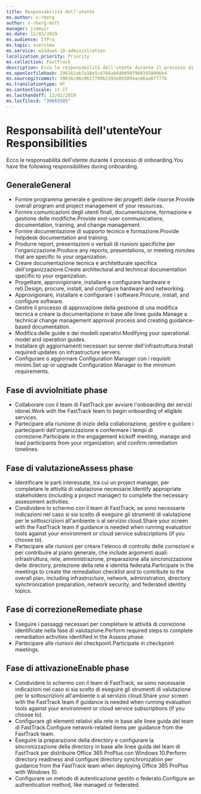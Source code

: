 ```yaml
---
title: Responsabilità dell'utente
ms.author: v-rberg
author: v-rberg-msft
manager: jimmuir
ms.date: 12/03/2019
ms.audience: ITPro
ms.topic: overview
ms.service: windows-10-administration
localization_priority: Priority
ms.collection: FastTrack
description: Ecco le responsabilità dell'utente durante il processo di onboarding di Windows 10.
ms.openlocfilehash: 296162ab7a38e5cd704a0440d99f9003458006b4
ms.sourcegitcommit: 39616c06c0617700b1393e055894acb6aa6f7776
ms.translationtype: HT
ms.contentlocale: it-IT
ms.lasthandoff: 12/02/2019
ms.locfileid: "39663505"
---
```

# <a name="your-responsibilities"></a><span data-ttu-id="902e8-103">Responsabilità dell'utente</span><span class="sxs-lookup"><span data-stu-id="902e8-103">Your Responsibilities</span></span>

<span data-ttu-id="902e8-104">Ecco le responsabilità dell'utente durante il processo di onboarding.</span><span class="sxs-lookup"><span data-stu-id="902e8-104">You have the following responsibilities during onboarding.</span></span>

## <a name="general"></a><span data-ttu-id="902e8-105">Generale</span><span class="sxs-lookup"><span data-stu-id="902e8-105">General</span></span>

- <span data-ttu-id="902e8-106">Fornire programma generale e gestione dei progetti delle risorse.</span><span class="sxs-lookup"><span data-stu-id="902e8-106">Provide overall program and project management of your resources.</span></span>
- <span data-ttu-id="902e8-107">Fornire comunicazioni degli utenti finali, documentazione, formazione e gestione delle modifiche.</span><span class="sxs-lookup"><span data-stu-id="902e8-107">Provide end-user communications, documentation, training, and change management.</span></span>
- <span data-ttu-id="902e8-108">Fornire documentazione di supporto tecnico e formazione.</span><span class="sxs-lookup"><span data-stu-id="902e8-108">Provide helpdesk documentation and training.</span></span>
- <span data-ttu-id="902e8-109">Produrre report, presentazioni o verbali di riunioni specifiche per l'organizzazione.</span><span class="sxs-lookup"><span data-stu-id="902e8-109">Produce any reports, presentations, or meeting minutes that are specific to your organization.</span></span>
- <span data-ttu-id="902e8-110">Creare documentazione tecnica e architetturale specifica dell'organizzazione.</span><span class="sxs-lookup"><span data-stu-id="902e8-110">Create architectural and technical documentation specific to your organization.</span></span>
- <span data-ttu-id="902e8-111">Progettare, approvigionare, installare e configurare hardware e reti.</span><span class="sxs-lookup"><span data-stu-id="902e8-111">Design, procure, install, and configure hardware and networking.</span></span>
- <span data-ttu-id="902e8-112">Approvigionare, installare e configurare i software.</span><span class="sxs-lookup"><span data-stu-id="902e8-112">Procure, install, and configure software.</span></span>
- <span data-ttu-id="902e8-113">Gestire il processo di approvazione della gestione di una modifica tecnica e creare la documentazione in base alle linee guida.</span><span class="sxs-lookup"><span data-stu-id="902e8-113">Manage a technical change management approval process and creating guidance-based documentation.</span></span>
- <span data-ttu-id="902e8-114">Modifica delle guide e dei modelli operativi.</span><span class="sxs-lookup"><span data-stu-id="902e8-114">Modifying your operational model and operation guides.</span></span>
- <span data-ttu-id="902e8-115">Installare gli aggiornamenti necessari sui server dell'infrastruttura.</span><span class="sxs-lookup"><span data-stu-id="902e8-115">Install required updates on infrastructure servers.</span></span>
- <span data-ttu-id="902e8-116">Configurare o aggiornare Configuration Manager con i requisiti minimi.</span><span class="sxs-lookup"><span data-stu-id="902e8-116">Set up or upgrade Configuration Manager to the minimum requirements.</span></span>

## <a name="initiate-phase"></a><span data-ttu-id="902e8-117">Fase di avvio</span><span class="sxs-lookup"><span data-stu-id="902e8-117">Initiate phase</span></span>

- <span data-ttu-id="902e8-118">Collaborare con il team di FastTrack per avviare l'onboarding dei servizi idonei.</span><span class="sxs-lookup"><span data-stu-id="902e8-118">Work with the FastTrack team to begin onboarding of eligible services.</span></span>
- <span data-ttu-id="902e8-119">Partecipare alla riunione di inizio della collaborazione, gestire e guidare i partecipanti dell'organizzazione e confermare i tempi di correzione.</span><span class="sxs-lookup"><span data-stu-id="902e8-119">Participate in the engagement kickoff meeting, manage and lead participants from your organization, and confirm remediation timelines.</span></span>

## <a name="assess-phase"></a><span data-ttu-id="902e8-120">Fase di valutazione</span><span class="sxs-lookup"><span data-stu-id="902e8-120">Assess phase</span></span>

- <span data-ttu-id="902e8-121">Identificare le parti interessate, tra cui un project manager, per completare le attività di valutazione necessarie.</span><span class="sxs-lookup"><span data-stu-id="902e8-121">Identify appropriate stakeholders (including a project manager) to complete the necessary assessment activities.</span></span>
- <span data-ttu-id="902e8-122">Condividere lo schermo con il team di FastTrack, se sono necessarie indicazioni nel caso si sia scelto di eseguire gli strumenti di valutazione per le sottoscrizioni all'ambiente o al servizio cloud.</span><span class="sxs-lookup"><span data-stu-id="902e8-122">Share your screen with the FastTrack team if guidance is needed when running evaluation tools against your environment or cloud service subscriptions (if you choose to).</span></span>
- <span data-ttu-id="902e8-123">Partecipare alle riunioni per creare l'elenco di controllo delle correzioni e per contribuire al piano generale, che include argomenti quali: infrastruttura, rete, amministrazione, preparazione alla sincronizzazione delle directory, protezione della rete e identità federata.</span><span class="sxs-lookup"><span data-stu-id="902e8-123">Participate in the meetings to create the remediation checklist and to contribute to the overall plan, including infrastructure, network, administration, directory synchronization preparation, network security, and federated identity topics.</span></span>

## <a name="remediate-phase"></a><span data-ttu-id="902e8-124">Fase di correzione</span><span class="sxs-lookup"><span data-stu-id="902e8-124">Remediate phase</span></span>

- <span data-ttu-id="902e8-125">Eseguire i passaggi necessari per completare le attività di correzione identificate nella fase di valutazione.</span><span class="sxs-lookup"><span data-stu-id="902e8-125">Perform required steps to complete remediation activities identified in the Assess phase.</span></span>
- <span data-ttu-id="902e8-126">Partecipare alle riunioni del checkpoint.</span><span class="sxs-lookup"><span data-stu-id="902e8-126">Participate in checkpoint meetings.</span></span>

## <a name="enable-phase"></a><span data-ttu-id="902e8-127">Fase di attivazione</span><span class="sxs-lookup"><span data-stu-id="902e8-127">Enable phase</span></span>

- <span data-ttu-id="902e8-128">Condividere lo schermo con il team di FastTrack, se sono necessarie indicazioni nel caso si sia scelto di eseguire gli strumenti di valutazione per le sottoscrizioni all'ambiente o al servizio cloud.</span><span class="sxs-lookup"><span data-stu-id="902e8-128">Share your screen with the FastTrack team if guidance is needed when running evaluation tools against your environment or cloud service subscriptions (if you choose to).</span></span>
- <span data-ttu-id="902e8-129">Configurare gli elementi relativi alla rete in base alle linee guida del team di FastTrack.</span><span class="sxs-lookup"><span data-stu-id="902e8-129">Configure network-related items per guidance from the FastTrack team.</span></span>
- <span data-ttu-id="902e8-130">Eseguire la preparazione della directory e configurare la sincronizzazione della directory in base alle linee guida del team di FastTrack per distribuire Office 365 ProPlus con Windows 10.</span><span class="sxs-lookup"><span data-stu-id="902e8-130">Perform directory readiness and configure directory synchronization per guidance from the FastTrack team when deploying Office 365 ProPlus with Windows 10.</span></span>
- <span data-ttu-id="902e8-131">Configurare un metodo di autenticazione gestito o federato.</span><span class="sxs-lookup"><span data-stu-id="902e8-131">Configure an authentication method, like managed or federated.</span></span>







  

  

 